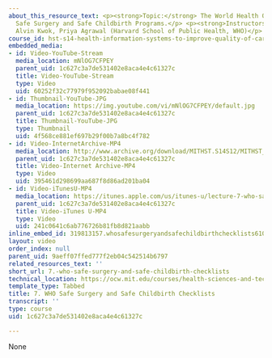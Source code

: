 ```yaml
---
about_this_resource_text: <p><strong>Topic:</strong> The World Health Organization
  Safe Surgery and Safe Childbirth Programs.</p> <p><strong>Instructors:</strong>
  Alvin Kwok, Priya Agrawal (Harvard School of Public Health, WHO)</p>
course_id: hst-s14-health-information-systems-to-improve-quality-of-care-in-resource-poor-settings-spring-2012
embedded_media:
- id: Video-YouTube-Stream
  media_location: mNlOG7CFPEY
  parent_uid: 1c627c3a7de531402e8aca4e4c61327c
  title: Video-YouTube-Stream
  type: Video
  uid: 60252f32c77979f952092babae08f441
- id: Thumbnail-YouTube-JPG
  media_location: https://img.youtube.com/vi/mNlOG7CFPEY/default.jpg
  parent_uid: 1c627c3a7de531402e8aca4e4c61327c
  title: Thumbnail-YouTube-JPG
  type: Thumbnail
  uid: 4f568ce881ef697b29f00b7a8bc4f782
- id: Video-InternetArchive-MP4
  media_location: http://www.archive.org/download/MITHST.S14S12/MITHST_S14S12_lec07_300k.mp4
  parent_uid: 1c627c3a7de531402e8aca4e4c61327c
  title: Video-Internet Archive-MP4
  type: Video
  uid: 395461d298699aa687f8d86ad201ba04
- id: Video-iTunesU-MP4
  media_location: https://itunes.apple.com/us/itunes-u/lecture-7-who-safe-surgery/id586718710?i=126329970
  parent_uid: 1c627c3a7de531402e8aca4e4c61327c
  title: Video-iTunes U-MP4
  type: Video
  uid: 241c0641c6ab776726b81fb8d821aabb
inline_embed_id: 319813157.whosafesurgeryandsafechildbirthchecklists61075748
layout: video
order_index: null
parent_uid: 9aeff07ffed777f2eb04c542514b6797
related_resources_text: ''
short_url: 7.-who-safe-surgery-and-safe-childbirth-checklists
technical_location: https://ocw.mit.edu/courses/health-sciences-and-technology/hst-s14-health-information-systems-to-improve-quality-of-care-in-resource-poor-settings-spring-2012/lectures-and-videos/7.-who-safe-surgery-and-safe-childbirth-checklists
template_type: Tabbed
title: 7. WHO Safe Surgery and Safe Childbirth Checklists
transcript: ''
type: course
uid: 1c627c3a7de531402e8aca4e4c61327c

---
```

None